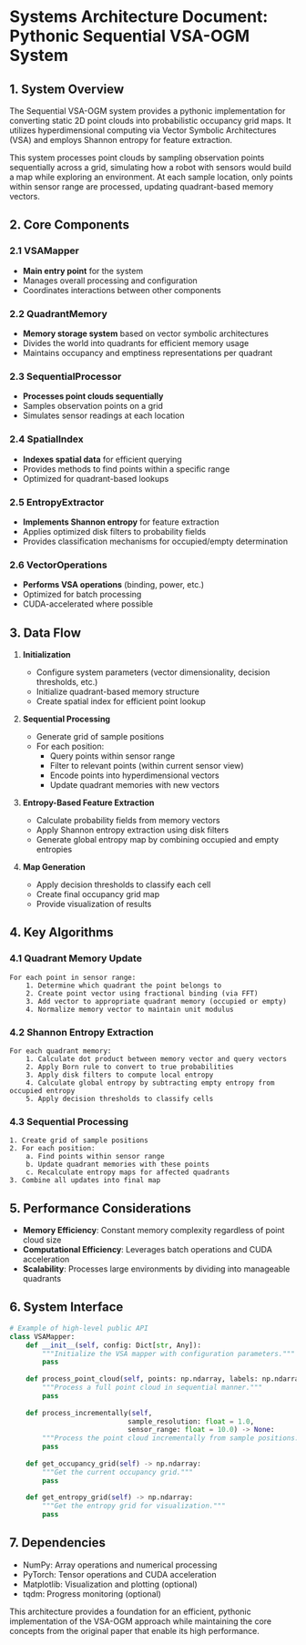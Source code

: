 # Systems Architecture Document: Pythonic Sequential VSA-OGM System

## 1. System Overview

The Sequential VSA-OGM system provides a pythonic implementation for converting static 2D point clouds into probabilistic occupancy grid maps. It utilizes hyperdimensional computing via Vector Symbolic Architectures (VSA) and employs Shannon entropy for feature extraction.

This system processes point clouds by sampling observation points sequentially across a grid, simulating how a robot with sensors would build a map while exploring an environment. At each sample location, only points within sensor range are processed, updating quadrant-based memory vectors.

## 2. Core Components

### 2.1 VSAMapper
- **Main entry point** for the system
- Manages overall processing and configuration
- Coordinates interactions between other components

### 2.2 QuadrantMemory
- **Memory storage system** based on vector symbolic architectures
- Divides the world into quadrants for efficient memory usage
- Maintains occupancy and emptiness representations per quadrant

### 2.3 SequentialProcessor 
- **Processes point clouds sequentially**
- Samples observation points on a grid
- Simulates sensor readings at each location

### 2.4 SpatialIndex
- **Indexes spatial data** for efficient querying
- Provides methods to find points within a specific range
- Optimized for quadrant-based lookups

### 2.5 EntropyExtractor
- **Implements Shannon entropy** for feature extraction
- Applies optimized disk filters to probability fields
- Provides classification mechanisms for occupied/empty determination

### 2.6 VectorOperations
- **Performs VSA operations** (binding, power, etc.)
- Optimized for batch processing
- CUDA-accelerated where possible

## 3. Data Flow

1. **Initialization**
   - Configure system parameters (vector dimensionality, decision thresholds, etc.)
   - Initialize quadrant-based memory structure
   - Create spatial index for efficient point lookup
   
2. **Sequential Processing**
   - Generate grid of sample positions
   - For each position:
     - Query points within sensor range
     - Filter to relevant points (within current sensor view)
     - Encode points into hyperdimensional vectors
     - Update quadrant memories with new vectors

3. **Entropy-Based Feature Extraction**
   - Calculate probability fields from memory vectors
   - Apply Shannon entropy extraction using disk filters
   - Generate global entropy map by combining occupied and empty entropies

4. **Map Generation**
   - Apply decision thresholds to classify each cell
   - Create final occupancy grid map
   - Provide visualization of results

## 4. Key Algorithms

### 4.1 Quadrant Memory Update
```
For each point in sensor range:
    1. Determine which quadrant the point belongs to
    2. Create point vector using fractional binding (via FFT)
    3. Add vector to appropriate quadrant memory (occupied or empty)
    4. Normalize memory vector to maintain unit modulus
```

### 4.2 Shannon Entropy Extraction
```
For each quadrant memory:
    1. Calculate dot product between memory vector and query vectors
    2. Apply Born rule to convert to true probabilities
    3. Apply disk filters to compute local entropy
    4. Calculate global entropy by subtracting empty entropy from occupied entropy
    5. Apply decision thresholds to classify cells
```

### 4.3 Sequential Processing
```
1. Create grid of sample positions
2. For each position:
    a. Find points within sensor range
    b. Update quadrant memories with these points
    c. Recalculate entropy maps for affected quadrants
3. Combine all updates into final map
```

## 5. Performance Considerations

- **Memory Efficiency**: Constant memory complexity regardless of point cloud size
- **Computational Efficiency**: Leverages batch operations and CUDA acceleration
- **Scalability**: Processes large environments by dividing into manageable quadrants

## 6. System Interface

```python
# Example of high-level public API
class VSAMapper:
    def __init__(self, config: Dict[str, Any]):
        """Initialize the VSA mapper with configuration parameters."""
        pass
        
    def process_point_cloud(self, points: np.ndarray, labels: np.ndarray) -> None:
        """Process a full point cloud in sequential manner."""
        pass
        
    def process_incrementally(self, 
                             sample_resolution: float = 1.0,
                             sensor_range: float = 10.0) -> None:
        """Process the point cloud incrementally from sample positions."""
        pass
        
    def get_occupancy_grid(self) -> np.ndarray:
        """Get the current occupancy grid."""
        pass
        
    def get_entropy_grid(self) -> np.ndarray:
        """Get the entropy grid for visualization."""
        pass
```

## 7. Dependencies

- NumPy: Array operations and numerical processing
- PyTorch: Tensor operations and CUDA acceleration
- Matplotlib: Visualization and plotting (optional)
- tqdm: Progress monitoring (optional)

This architecture provides a foundation for an efficient, pythonic implementation of the VSA-OGM approach while maintaining the core concepts from the original paper that enable its high performance.